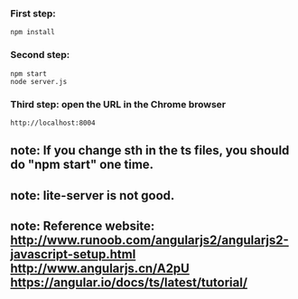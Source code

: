 ### First step:
```
npm install
```

### Second step:
```
npm start
node server.js
```

### Third step: open the URL in the Chrome browser
```
http://localhost:8004
```

## note: If you change sth in the ts files, you should do "npm start" one time.
## note: lite-server is not good.
## note: Reference website: http://www.runoob.com/angularjs2/angularjs2-javascript-setup.html http://www.angularjs.cn/A2pU https://angular.io/docs/ts/latest/tutorial/
